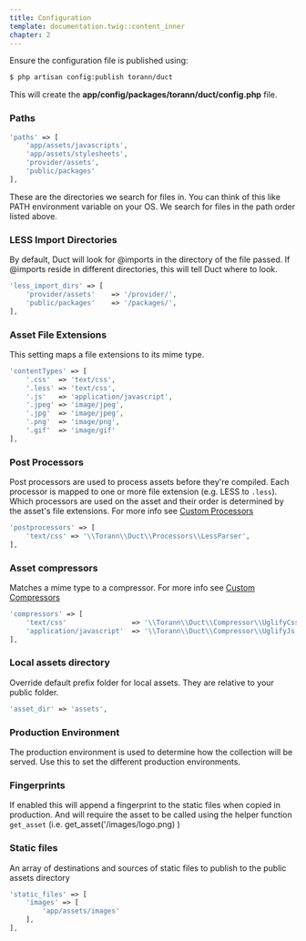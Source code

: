 ```yaml
---
title: Configuration
template: documentation.twig::content_inner
chapter: 2
---
```

Ensure the configuration file is published using:

```bash
$ php artisan config:publish torann/duct
```

This will create the **app/config/packages/torann/duct/config.php** file.

### Paths

```php
'paths' => [
    'app/assets/javascripts',
    'app/assets/stylesheets',
    'provider/assets',
    'public/packages'
],
```

These are the directories we search for files in. You can think of this like PATH environment variable on your OS. We search for files in the path order listed above.

### LESS Import Directories

By default, Duct will look for @imports in the directory of the file passed. If @imports reside in different directories, this will tell Duct where to look.

```php
'less_import_dirs' => [
    'provider/assets'    => '/provider/',
    'public/packages'    => '/packages/',
],
```

### Asset File Extensions

This setting maps a file extensions to its mime type.

```php
'contentTypes' => [
    '.css'  => 'text/css',
    '.less' => 'text/css',
    '.js'   => 'application/javascript',
    '.jpeg' => 'image/jpeg',
    '.jpg'  => 'image/jpeg',
    '.png'  => 'image/png',
    '.gif'  => 'image/gif'
],
```

### Post Processors

Post processors are used to process assets before they're compiled. Each processor is mapped to one or more file extension (e.g. LESS to `.less`). Which processors are used on the asset and their order is determined by the asset's file extensions. For more info see [Custom Processors](custom-processors.html)

```php
'postprocessors' => [
    'text/css' => '\\Torann\\Duct\\Processors\\LessParser',
],
```

### Asset compressors

Matches a mime type to a compressor. For more info see [Custom Compressors](custom-compressors.html)


```php
'compressors' => [
    'text/css'                => '\\Torann\\Duct\\Compressor\\UglifyCss',
    'application/javascript'  => '\\Torann\\Duct\\Compressor\\UglifyJs'
],
```

### Local assets directory

Override default prefix folder for local assets. They are relative to your public folder.

```php
'asset_dir' => 'assets',
```

### Production Environment

The production environment is used to determine how the collection will be served. Use this to set the different production environments.


### Fingerprints

If enabled this will append a fingerprint to the static files when copied in production. And will require the asset to be called using the helper function `get_asset` (i.e. get_asset('/images/logo.png) )

### Static files

An array of destinations and sources of static files to publish to the public assets directory

```php
'static_files' => [
    'images' => [
        'app/assets/images'
    ],
],
```